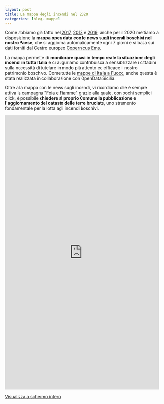 ```yaml
---
layout: post
title: La mappa degli incendi nel 2020
categories: [blog, mappe]
---
```


Come abbiamo già fatto nel [2017]({{site.baseurl}}/2017-07-18-new-mappa-notizie/), [2018]({{site.baseurl}}/2018-06-14-mappa-incendi-2018/) e [2019]({{site.baseurl}}/2019-01-09-mappa-incendi-2019/), anche per il 2020 mettiamo a disposizione la **mappa open data con le news sugli incendi boschivi nel nostro Paese**, che si aggiorna automaticamente ogni 7 giorni e si basa sui dati forniti dal Centro europeo [Copernicus Ems](http://emergency.copernicus.eu/). 

La mappa permette di **monitorare quasi in tempo reale la situazione degli incendi in tutta Italia** e ci auguriamo contribuisca a sensibilizzare i cittadini sulla necessità di tutelare in modo più attento ed efficace il nostro patrimonio boschivo. Come tutte le [mappe di Italia a Fuoco]({{site.baseurl}}/mappe/), anche questa è stata realizzata in collaborazione con OpenData Sicilia.

Oltre alla mappa con le news sugli incendi, vi ricordiamo che è sempre attiva la campagna ["Foia e Fiamme"]({{site.baseurl}}/foia/) grazie alla quale, con pochi semplici click, è possibile **chiedere al proprio Comune la pubblicazione e l'aggiornamento del catasto delle terre bruciate**, uno strumento fondamentale per la lotta agli incendi boschivi.

<iframe width="100%" height="900px" frameBorder="0" src="http://u.osmfr.org/m/403685/?scaleControl=false&miniMap=false&scrollWheelZoom=false&zoomControl=true&allowEdit=false&moreControl=true&searchControl=null&tilelayersControl=null&embedControl=null&datalayersControl=true&onLoadPanel=caption&captionBar=false"></iframe><p><a href="http://u.osmfr.org/m/403685/">Visualizza a schermo intero</a></p>
